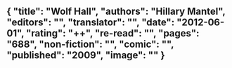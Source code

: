 {
 "title": "Wolf Hall",
 "authors": "Hillary Mantel",
 "editors": "",
 "translator": "",
 "date": "2012-06-01",
 "rating": "++",
 "re-read": "",
 "pages": "688",
 "non-fiction": "",
 "comic": "",
 "published": "2009",
 "image": ""
}
---

